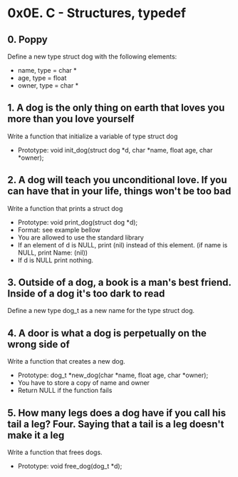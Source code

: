 # 0x0E. C - Structures, typedef

## 0. Poppy

Define a new type struct dog with the following elements:

* name, type = char *
* age, type = float
* owner, type = char *

## 1. A dog is the only thing on earth that loves you more than you love yourself

Write a function that initialize a variable of type struct dog

* Prototype: void init_dog(struct dog *d, char *name, float age, char *owner);

## 2. A dog will teach you unconditional love. If you can have that in your life, things won't be too bad

Write a function that prints a struct dog

* Prototype: void print_dog(struct dog *d);
* Format: see example bellow
* You are allowed to use the standard library
* If an element of d is NULL, print (nil) instead of this element. (if name is NULL, print Name: (nil))
* If d is NULL print nothing.

## 3. Outside of a dog, a book is a man's best friend. Inside of a dog it's too dark to read

Define a new type dog_t as a new name for the type struct dog.

## 4. A door is what a dog is perpetually on the wrong side of

Write a function that creates a new dog.

* Prototype: dog_t *new_dog(char *name, float age, char *owner);
* You have to store a copy of name and owner
* Return NULL if the function fails

## 5. How many legs does a dog have if you call his tail a leg? Four. Saying that a tail is a leg doesn't make it a leg

Write a function that frees dogs.

* Prototype: void free_dog(dog_t *d);

